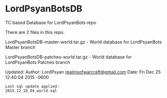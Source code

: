 # LordPsyanBotsDB
TC based Database for LordPsyanBots repo

There are 2 files in this repo.

LordPsyanBotsDB-master-world.tar.gz - World database for LordPsyanBots Master branch

LordPsyanBotsDB-patches-world.tar.gz - World database for LordPsyanBots Patches branch


Updated:
Author: LordPsyan <realmsofwarcraft@gmail.com>
Date:   Fri Dec 25 12:40:04 2015 -0600

	Last sql update applied:
	2015_12_18_04_world.sql
	
